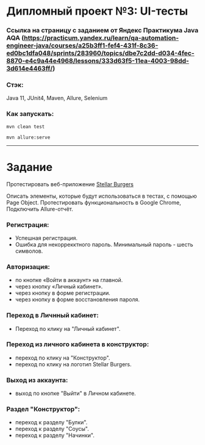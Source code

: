 # Дипломный проект №3: UI-тесты
### Ссылка на страницу с заданием от Яндекс Практикума Java AQA (https://practicum.yandex.ru/learn/qa-automation-engineer-java/courses/a25b3ff1-fef4-431f-8c36-ed0bc1dfa048/sprints/283960/topics/dbe7c2dd-d034-4fec-8870-e4c9a44e4968/lessons/333d63f5-11ea-4003-98dd-3d614e4463ff/)

### Стэк:

Java 11, JUnit4, Maven, Allure, Selenium

### Как запускать:

`mvn clean test`

`mvn allure:serve`

___________________________________________________________________________________
# Задание

Протестировать веб-приложение [Stellar Burgers](https://stellarburgers.nomoreparties.site/)

Описать элементы, которые будут использоваться в тестах, с помощью Page Object.
Протестировать функциональность в Google Chrome, Подключить Allure-отчёт.

### Регистрация:
- Успешная регистрация.
- Ошибка для некоррекктного пароль. Минимальный пароль - шесть символов.

### Авторизация:
- по кнопке «Войти в аккаунт» на главной.
- через кнопку «Личный кабинет».
- через кнопку в форме регистрации.
- через кнопку в форме восстановления пароля.

### Переход в Личнный кабинет:
- Переход по клику на "Личный кабинет".

### Переход из личного кабинета в конструктор: 
- переход по клику на "Конструктор".
- переход по клику на логотип Stellar Burgers.

### Выход из аккаунта:
- выход по кнопке "Выйти" в Личном кабинете.

### Раздел "Конструктор":
- переход к разделу "Булки".
- переход к разделу "Соусы".
- переход к разделу "Начинки".

